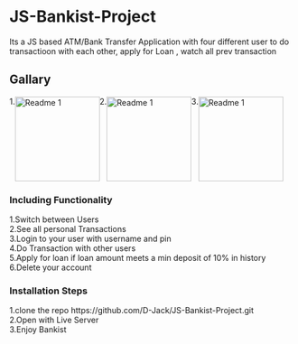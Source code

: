 # JS-Bankist-Project

Its a JS based ATM/Bank Transfer Application with four different user to do transactioon with each other, apply for Loan , watch all prev transaction 

<h2>Gallary</h2>
<div style="display:flex;">
    1.<img height="150px" src="images/readme-1.png" alt="Readme 1" />	
    2.<img height="150px" src="images/readme-2.png" alt="Readme 1"  />			
    3.<img height="150px" src="images/readme-3.png" alt="Readme 1" />

</div> 
<h3>Including Functionality</h3>
	1.Switch between Users		<br>
	2.See all personal Transactions			<br>
	3.Login to your user with username and pin	<br>
	4.Do Transaction with other users		<br>
	5.Apply for loan if loan amount meets a min deposit of 10% in history     <br>
  6.Delete your account
<br>
<h3>Installation Steps</h3>
1.clone the repo 
https://github.com/D-Jack/JS-Bankist-Project.git <br>
2.Open with Live Server<br>
3.Enjoy Bankist<br>
